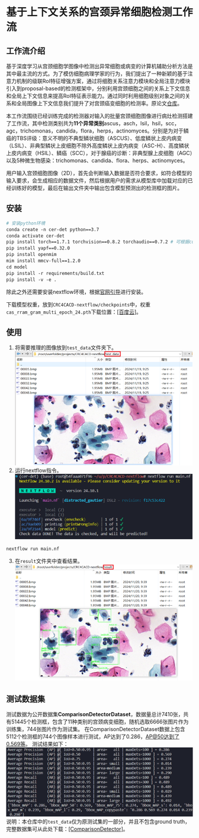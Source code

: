 # 基于上下文关系的宫颈异常细胞检测工作流


## 工作流介绍
基于深度学习从宫颈细胞学图像中检测出异常细胞或病变的计算机辅助分析方法是其中最主流的方式。为了模仿细胞病理学家的行为，我们提出了一种新颖的基于注意力机制的级联RoI特征增强方案，通过将细胞关系注意力模块和全局注意力模块引入到proposal-based的检测框架中，分别利用宫颈细胞之间的关系上下文信息和全局上下文信息来提高RoI特征表示能力。通过同时利用细胞级别对象之间的关系和全局图像上下文信息我们提升了对宫颈癌变细胞的检测率。原论文[仓库](https://github.com/CVIU-CSU/CR4CACD)。

本工作流围绕已经训练完成的检测器对输入的批量宫颈细胞图像进行病灶检测搭建了工作流，其中检测类别共为**11个异常类别**ascus，asch，lsil，hsil，scc，agc，trichomonas，candida，flora，herps，actinomyces。分别是为对于鳞癌的TBS评级：意义不明的不典型鳞状细胞（ASCUS）、低度鳞状上皮内病变（LSIL）、非典型鳞状上皮细胞不除外高度鳞状上皮内病变（ASC-H）、高度鳞状上皮内病变（HSIL）、鳞癌（SCC），对于腺癌的诊断：非典型腺上皮细胞（AGC）以及5种微生物感染：trichomonas、candida、flora、herps、actinomyces。

用户输入宫颈细胞图像（2D），首先会判断输入数据是否符合要求，如符合模型的输入要求，会生成相应的数据文件，然后根据用户的需求从模型库中加载对应的已经训练好的模型，最后在输出文件夹中输出包含模型预测出的检测框的图片。

## 安装
```bash
# 安装python环境
conda create -n cer-det python==3.7
conda activate cer-det
pip install torch==1.7.1 torchvision==0.8.2 torchaudio==0.7.2 # 可根据cuda版本修改安装命令,但torch版本最好相同
pip install yapf==0.32.0
pip install openmim
mim install mmcv-full==1.2.0
cd model
pip install -r requirements/build.txt
pip install -v -e .
```
除此之外还需要安装nextflow环境，根据[官网引导](https://www.nextflow.io/docs/latest/install.html)进行安装。

下载模型权重，放到`CRC4CACD-nextflow/checkpoints`中，权重`cas_rram_gram_multi_epoch_24.pth`下载位置：[[百度云]](https://pan.baidu.com/s/1saPgVLNCcexRyseY2su_CA?pwd=ttt6)。
## 使用
1. 将需要推理的图像放到`test_data`文件夹下。
![input data](imgs/image.png)
2. 运行nextflow指令。
![run command](imgs/image-1.png)
```bash
nextflow run main.nf
```
3. 在`result`文件夹中查看结果。
![result](imgs/image-2.png)

## 测试数据集
测试数据为公开数据集**ComparisonDetectorDataset**，数据量总计7410张，共有51445个检测框，包含了11种类别的宫颈病变细胞，随机选取6666张图片作为训练集，744张图片作为测试集。 
在ComparisonDetectorDataset数据上包含5112个检测框的744个图像样本进行测试，AP达到了0.286，AP@50达到了0.569等。
测试结果如下：
![test result](imgs/image-3.png)
说明：本仓库中的`test_data`仅为原测试集的一部分，并且不包含ground truth，完整数据集可从此处下载：[[ComparisonDetector]](https://pan.baidu.com/s/1ynvNKBmf-s9GaUkTEUvTwA?pwd=fphm)。
